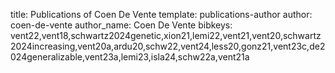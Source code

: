 title: Publications of Coen De Vente
template: publications-author
author: coen-de-vente
author_name: Coen De Vente
bibkeys: vent22,vent18,schwartz2024genetic,xion21,lemi22,vent21,vent20,schwartz2024increasing,vent20a,ardu20,schw22,vent24,less20,gonz21,vent23c,de2024generalizable,vent23a,lemi23,isla24,schw22a,vent21a